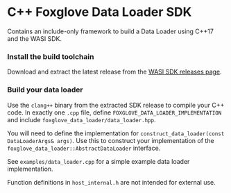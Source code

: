 # C++ Foxglove Data Loader SDK

Contains an include-only framework to build a Data Loader using C++17 and the WASI SDK.

### Install the build toolchain

Download and extract the latest release from the [WASI SDK releases page](https://github.com/WebAssembly/wasi-sdk).

### Build your data loader

Use the `clang++` binary from the extracted SDK release to compile your C++ code. In exactly one
`.cpp` file, define `FOXGLOVE_DATA_LOADER_IMPLEMENTATION` and include `foxglove_data_loader/data_loader.hpp`.

You will need to define the implementation for `construct_data_loader(const DataLoaderArgs& args)`.
Use this to construct your implementation of the `foxglove_data_loader::AbstractDataLoader` interface.

See `examples/data_loader.cpp` for a simple example data loader implementation.

Function definitions in `host_internal.h` are not intended for external use.
